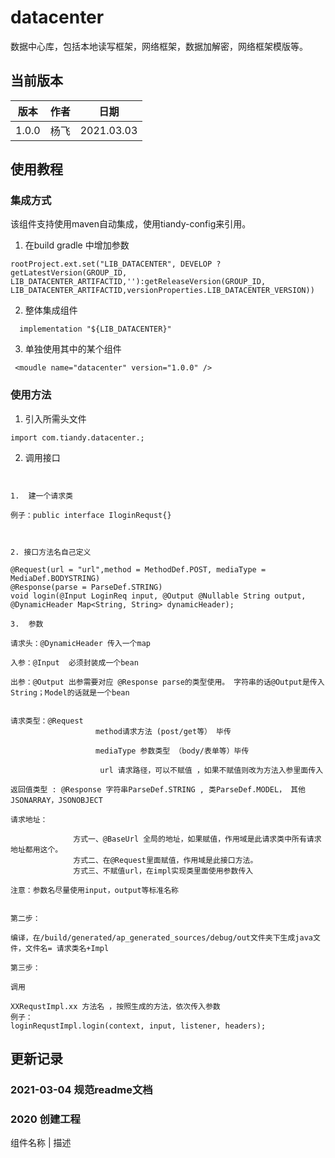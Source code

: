 # datacenter

数据中心库，包括本地读写框架，网络框架，数据加解密，网络框架模版等。

## 当前版本
版本 | 作者 | 日期 
---|---|---
1.0.0 | 杨飞 | 2021.03.03

## 使用教程

### 集成方式
 该组件支持使用maven自动集成，使用tiandy-config来引用。
 1. 在build gradle 中增加参数
  ```
rootProject.ext.set("LIB_DATACENTER", DEVELOP ? getLatestVersion(GROUP_ID, LIB_DATACENTER_ARTIFACTID,''):getReleaseVersion(GROUP_ID, LIB_DATACENTER_ARTIFACTID,versionProperties.LIB_DATACENTER_VERSION))

 ```
  2. 整体集成组件
  ```
    implementation "${LIB_DATACENTER}"
 ```
 3. 单独使用其中的某个组件
 ```
  <moudle name="datacenter" version="1.0.0" />
```
 ### 使用方法
1. 引入所需头文件
```
import com.tiandy.datacenter.;
```
2. 调用接口
 ```


1.  建一个请求类  

例子：public interface IloginRequst{}



2. 接口方法名自己定义

@Request(url = "url",method = MethodDef.POST, mediaType = MediaDef.BODYSTRING)
@Response(parse = ParseDef.STRING)
void login(@Input LoginReq input, @Output @Nullable String output, @DynamicHeader Map<String, String> dynamicHeader);

3.  参数

请求头：@DynamicHeader 传入一个map

入参：@Input  必须封装成一个bean

出参：@Output 出参需要对应 @Response parse的类型使用。 字符串的话@Output是传入String；Model的话就是一个bean


请求类型：@Request
                    method请求方法 (post/get等） 毕传 

                    mediaType 参数类型 （body/表单等）毕传

                     url 请求路径，可以不赋值 ，如果不赋值则改为方法入参里面传入

返回值类型 : @Response 字符串ParseDef.STRING , 类ParseDef.MODEL， 其他JSONARRAY，JSONOBJECT

请求地址：

               方式一、@BaseUrl 全局的地址，如果赋值，作用域是此请求类中所有请求地址都用这个。
               方式二、在@Request里面赋值，作用域是此接口方法。
               方式三、不赋值url，在impl实现类里面使用参数传入

注意：参数名尽量使用input，output等标准名称


第二步：

编译，在/build/generated/ap_generated_sources/debug/out文件夹下生成java文件，文件名= 请求类名+Impl

第三步：

调用

XXRequstImpl.xx 方法名 ，按照生成的方法，依次传入参数
例子：
loginRequstImpl.login(context, input, listener, headers);
```

## 更新记录
### 2021-03-04 规范readme文档
### 2020  创建工程
组件名称 | 描述



